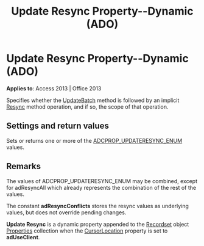﻿---
title: Update Resync Property--Dynamic (ADO)
TOCTitle: Update Resync Property--Dynamic (ADO)
ms:assetid: 0af9cfd2-8042-65c9-cec6-77d2e7a88ad9
ms:mtpsurl: https://msdn.microsoft.com/library/JJ248842(v=office.15)
ms:contentKeyID: 48543166
ms.date: 09/18/2015
mtps_version: v=office.15
---

# Update Resync Property--Dynamic (ADO)


**Applies to**: Access 2013 | Office 2013

Specifies whether the [UpdateBatch](updatebatch-method-ado.md) method is followed by an implicit [Resync](resync-method-ado.md) method operation, and if so, the scope of that operation.

## Settings and return values

Sets or returns one or more of the [ADCPROP\_UPDATERESYNC\_ENUM](adcprop-updateresync-enum.md) values.

## Remarks

The values of ADCPROP\_UPDATERESYNC\_ENUM may be combined, except for adResyncAll which already represents the combination of the rest of the values.

The constant **adResyncConflicts** stores the resync values as underlying values, but does not override pending changes.

**Update Resync** is a dynamic property appended to the [Recordset](recordset-object-ado.md) object [Properties](properties-collection-ado.md) collection when the [CursorLocation](cursorlocation-property-ado.md) property is set to **adUseClient**.


